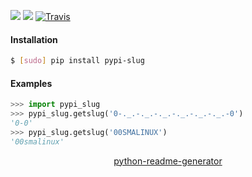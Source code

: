 <!--
https://pypi.org/project/readme-generator/
https://pypi.org/project/python-readme-generator/
-->

[![](https://img.shields.io/pypi/v/pypi-slug.svg?maxAge=3600)](https://pypi.org/project/pypi-slug/)
[![](https://img.shields.io/badge/License-Unlicense-blue.svg?longCache=True)](https://unlicense.org/)
[![Travis](https://api.travis-ci.org/andrewp-as-is/pypi-slug.py.svg?branch=master)](https://travis-ci.org/andrewp-as-is/pypi-slug.py/)

#### Installation
```bash
$ [sudo] pip install pypi-slug
```

#### Examples
```python
>>> import pypi_slug
>>> pypi_slug.getslug('0-._.-._.-._.-._.-._.-._.-0')
'0-0'
>>> pypi_slug.getslug('00SMALINUX')
'00smalinux'
```

<p align="center">
    <a href="https://pypi.org/project/python-readme-generator/">python-readme-generator</a>
</p>